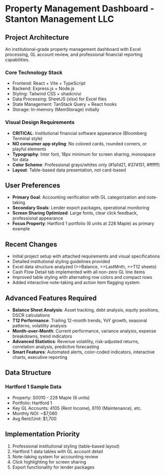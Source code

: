 # Property Management Dashboard - Stanton Management LLC

## Project Architecture
An institutional-grade property management dashboard with Excel processing, GL account review, and professional financial reporting capabilities.

### Core Technology Stack
- Frontend: React + Vite + TypeScript
- Backend: Express.js + Node.js  
- Styling: Tailwind CSS + shadcn/ui
- Data Processing: SheetJS (xlsx) for Excel files
- State Management: TanStack Query + React hooks
- Storage: In-memory (MemStorage) initially

### Visual Design Requirements
- **CRITICAL**: Institutional financial software appearance (Bloomberg Terminal style)
- **NO consumer app styling**: No colored cards, rounded corners, or playful elements
- **Typography**: Inter font, 18px minimum for screen sharing, monospace for data
- **Color Scheme**: Professional grays/whites only (#1a1d21, #374151, #ffffff)
- **Layout**: Table-based data presentation, not card-based

## User Preferences
- **Primary Goal**: Accounting verification with GL categorization and note-taking
- **Secondary Goals**: Lender export packages, operational monitoring
- **Screen Sharing Optimized**: Large fonts, clear click feedback, professional appearance
- **Focus Property**: Hartford 1 portfolio (6 units at 228 Maple) as primary example

## Recent Changes
- Initial project setup with attached requirements and visual specifications
- Detailed institutional styling guidelines provided
- Excel data structure analyzed (>>Balance, >>LastMnth, >>T12 sheets)
- Cash Flow Detail tab implemented with all non-zero GL line items
- Improved table styling with alternating row colors and compact rows
- Added interactive note-taking and action item flagging system

## Advanced Features Required
- **Balance Sheet Analysis**: Asset tracking, debt analysis, equity positions, DSCR calculations
- **T12 Performance**: Trailing 12-month trends, YoY growth, seasonal patterns, volatility analysis  
- **Month-over-Month**: Current performance, variance analysis, expense breakdowns, trend indicators
- **Advanced Statistics**: Revenue volatility, risk-adjusted returns, correlation analysis, predictive forecasting
- **Smart Features**: Automated alerts, color-coded indicators, interactive charts, executive reporting

## Data Structure
### Hartford 1 Sample Data
- Property: S0010 - 228 Maple (6 units)
- Portfolio: Hartford 1
- Key GL Accounts: 4105 (Rent Income), 6110 (Maintenance), etc.
- Monthly NOI: ~$7,080
- Avg Rent/Unit: $1,700

## Implementation Priority
1. Professional institutional styling (table-based layout)
2. Hartford 1 data tables with GL account detail
3. Note-taking system for accounting review
4. Click highlighting for screen sharing
5. Export functionality for lender packages